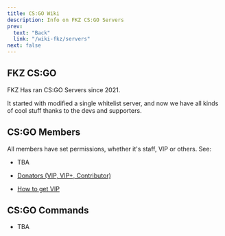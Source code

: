 ```yaml
---
title: CS:GO Wiki
description: Info on FKZ CS:GO Servers
prev:
  text: "Back"
  link: "/wiki-fkz/servers"
next: false
---
```


## FKZ CS:GO

FKZ Has ran CS:GO Servers since 2021.

It started with modified a single whitelist server, and now we have all kinds of cool stuff thanks to the devs and supporters.

## CS:GO Members

All members have set permissions, whether it's staff, VIP or others. See:

- TBA

- [Donators (VIP, VIP+, Contributor)](/wiki-fkz/donators)

- [How to get VIP](/wiki-fkz/vip)

## CS:GO Commands

- TBA
